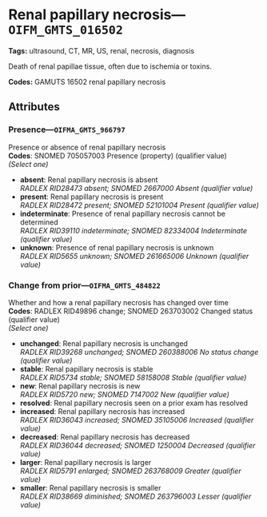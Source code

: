 # Renal papillary necrosis—`OIFM_GMTS_016502`

**Tags:** ultrasound, CT, MR, US, renal, necrosis, diagnosis

Death of renal papillae tissue, often due to ischemia or toxins.

**Codes:** GAMUTS 16502 renal papillary necrosis

## Attributes

### Presence—`OIFMA_GMTS_966797`

Presence or absence of renal papillary necrosis  
**Codes**: SNOMED 705057003 Presence (property) (qualifier value)  
*(Select one)*

- **absent**: Renal papillary necrosis is absent  
_RADLEX RID28473 absent; SNOMED 2667000 Absent (qualifier value)_
- **present**: Renal papillary necrosis is present  
_RADLEX RID28472 present; SNOMED 52101004 Present (qualifier value)_
- **indeterminate**: Presence of renal papillary necrosis cannot be determined  
_RADLEX RID39110 indeterminate; SNOMED 82334004 Indeterminate (qualifier value)_
- **unknown**: Presence of renal papillary necrosis is unknown  
_RADLEX RID5655 unknown; SNOMED 261665006 Unknown (qualifier value)_

### Change from prior—`OIFMA_GMTS_484822`

Whether and how a renal papillary necrosis has changed over time  
**Codes**: RADLEX RID49896 change; SNOMED 263703002 Changed status (qualifier value)  
*(Select one)*

- **unchanged**: Renal papillary necrosis is unchanged  
_RADLEX RID39268 unchanged; SNOMED 260388006 No status change (qualifier value)_
- **stable**: Renal papillary necrosis is stable  
_RADLEX RID5734 stable; SNOMED 58158008 Stable (qualifier value)_
- **new**: Renal papillary necrosis is new  
_RADLEX RID5720 new; SNOMED 7147002 New (qualifier value)_
- **resolved**: Renal papillary necrosis seen on a prior exam has resolved  
- **increased**: Renal papillary necrosis has increased  
_RADLEX RID36043 increased; SNOMED 35105006 Increased (qualifier value)_
- **decreased**: Renal papillary necrosis has decreased  
_RADLEX RID36044 decreased; SNOMED 1250004 Decreased (qualifier value)_
- **larger**: Renal papillary necrosis is larger  
_RADLEX RID5791 enlarged; SNOMED 263768009 Greater (qualifier value)_
- **smaller**: Renal papillary necrosis is smaller  
_RADLEX RID38669 diminished; SNOMED 263796003 Lesser (qualifier value)_